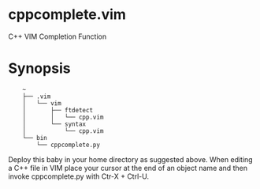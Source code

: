 # cppcomplete.vim
C++ VIM Completion Function

# Synopsis
```
    ~
	├── .vim
	│   └── vim
	│       ├── ftdetect
	│       │   └── cpp.vim
	│       └── syntax
	│           └── cpp.vim
	└── bin
		└── cppcomplete.py
```

Deploy this baby in your home directory as suggested above. When editing a C++ file
in VIM place your cursor at the end of an object name and then invoke cppcomplete.py
with Ctr-X + Ctrl-U. 

